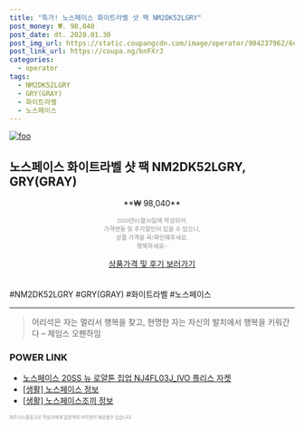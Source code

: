 ```yaml
--- 
title: "특가! 노스페이스 화이트라벨 샷 팩 NM2DK52LGRY" 
post_money: ₩. 98,040 
post_date: dt. 2020.01.30 
post_img_url: https://static.coupangcdn.com/image/operator/904237962/6ec470c6-9186-d191-9769-6ffd7fc049fa.jpg 
post_link_url: https://coupa.ng/bnFXrJ 
categories: 
  - operator 
tags: 
  - NM2DK52LGRY 
  - GRY(GRAY) 
  - 화이트라벨 
  - 노스페이스 
--- 
```

[![foo](https://static.coupangcdn.com/image/operator/904237962/6ec470c6-9186-d191-9769-6ffd7fc049fa.jpg)](https://coupa.ng/bnFXrJ) 

## 노스페이스 화이트라벨 샷 팩 NM2DK52LGRY, GRY(GRAY) 
<p style="text-align: center;">**₩ 98,040**</p> 
<p style="text-align: center;"><span style="color: #898c8f; font-family: Georgia,Times,serif; font-size: 0.75em;">2020년01월30일에 작성되어, <br>가격변동 및 추가할인이 있을 수 있으니,<br> 상품 가격을 꼭!확인해주세요.<br>행복하세요~</span> 
</p>	 
<div markdown="0" style="text-align: center;"><a href="https://coupa.ng/bnFXrJ" class="btn btn--success">상품가격 및 후기 보러가기</a></div> 
<br><br> 
  #NM2DK52LGRY #GRY(GRAY) #화이트라벨 #노스페이스 
<hr> 

> 어리석은 자는 멀리서 행복을 찾고, 현명한 자는 자신의 발치에서 행복을 키워간다  – 제임스 오펜하임 


### POWER LINK

* <a href="https://blog.naver.com/fasyy4321/221783162796" target="_blank">노스페이스 20SS 뉴 로얄톤 집업 NJ4FL03J_IVO 플리스 자켓</a>
* <a href="https://blog.naver.com/fasyy4321/221762815754" target="_blank"> [생활] 노스페이스 정보 </a>
* <a href="https://blog.naver.com/santokki14/221769853151" target="_blank"> [생활] 노스페이스조끼 정보 </a>

<span style="color: #898c8f; font-family: Georgia,Times,serif; font-size: 0.55em;">파트너스활동으로 작성자에게 일정액의 커미션이 제공될수 있습니다.</span> 
